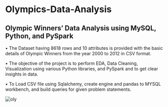 # Olympics-Data-Analysis
## Olympic Winners’ Data Analysis using MySQL, Python, and PySpark

• The Dataset having 8618 rows and 10 attributes is provided with the basic details of Olympic Winners from the year 2000 to 2012 in CSV format.

• The objective of the project is to perform EDA, Data Cleaning, Visualization using various Python libraries, and PySpark and to get clear insights in data.

• To Load CSV file using Sqlalchemy, create engine and pandas to MYSQL workbench, and build queries for given problem statements.



 
 
![oly](https://user-images.githubusercontent.com/104161600/187060451-2feba366-c6a4-48b7-a08f-28fb617ee5a4.jpg)



